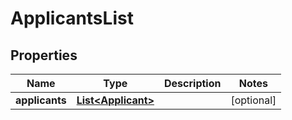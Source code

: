 
# ApplicantsList

## Properties
Name | Type | Description | Notes
------------ | ------------- | ------------- | -------------
**applicants** | [**List&lt;Applicant&gt;**](Applicant.md) |  |  [optional]



